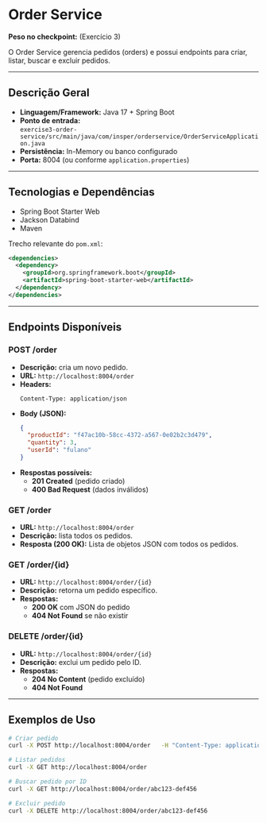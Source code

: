 # Order Service

**Peso no checkpoint:**  (Exercício 3)

O Order Service gerencia pedidos (orders) e possui endpoints para criar, listar, buscar e excluir pedidos.

---

## Descrição Geral

- **Linguagem/Framework:** Java 17 + Spring Boot  
- **Ponto de entrada:**  
  `exercise3-order-service/src/main/java/com/insper/orderservice/OrderServiceApplication.java`  
- **Persistência:** In-Memory ou banco configurado  
- **Porta:** 8004 (ou conforme `application.properties`)

---

## Tecnologias e Dependências

- Spring Boot Starter Web  
- Jackson Databind  
- Maven

Trecho relevante do `pom.xml`:
```xml
<dependencies>
  <dependency>
    <groupId>org.springframework.boot</groupId>
    <artifactId>spring-boot-starter-web</artifactId>
  </dependency>
</dependencies>
```

---

## Endpoints Disponíveis

### POST /order

- **Descrição:** cria um novo pedido.  
- **URL:** `http://localhost:8004/order`  
- **Headers:**  
  ```
  Content-Type: application/json
  ```  
- **Body (JSON):**
  ```json
  {
    "productId": "f47ac10b-58cc-4372-a567-0e02b2c3d479",
    "quantity": 3,
    "userId": "fulano"
  }
  ```  
- **Respostas possíveis:**  
  - **201 Created** (pedido criado)  
  - **400 Bad Request** (dados inválidos)

### GET /order

- **URL:** `http://localhost:8004/order`  
- **Descrição:** lista todos os pedidos.  
- **Resposta (200 OK):** Lista de objetos JSON com todos os pedidos.

### GET /order/{id}

- **URL:** `http://localhost:8004/order/{id}`  
- **Descrição:** retorna um pedido específico.  
- **Respostas:**  
  - **200 OK** com JSON do pedido  
  - **404 Not Found** se não existir

### DELETE /order/{id}

- **URL:** `http://localhost:8004/order/{id}`  
- **Descrição:** exclui um pedido pelo ID.  
- **Respostas:**  
  - **204 No Content** (pedido excluído)  
  - **404 Not Found**  

---

## Exemplos de Uso

```bash
# Criar pedido
curl -X POST http://localhost:8004/order   -H "Content-Type: application/json"   -d '{"productId":"f47ac10b-58cc-4372-a567-0e02b2c3d479","quantity":3,"userId":"fulano"}'

# Listar pedidos
curl -X GET http://localhost:8004/order

# Buscar pedido por ID
curl -X GET http://localhost:8004/order/abc123-def456

# Excluir pedido
curl -X DELETE http://localhost:8004/order/abc123-def456
```
